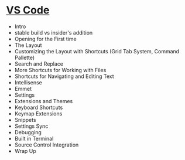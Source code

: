 # [VS Code](https://www.youtube.com/watch?v=WPqXP_kLzpo)

- Intro
- stable build vs insider's addition
- Opening for the First time
- The Layout
- Customizing the Layout with Shortcuts (Grid Tab System, Command Pallette)
- Search and Replace
- More Shortcuts for Working with Files
- Shortcuts for Navigating and Editing Text
- Intellisense
- Emmet
- Settings
- Extensions and Themes
- Keyboard Shortcuts
- Keymap Extensions
- Snippets
- Settings Sync
- Debugging
- Built in Terminal
- Source Control Integration
- Wrap Up
